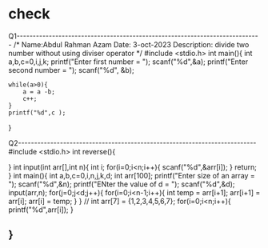 # check

Q1----------------------------------------------------------------------------
/* 
Name:Abdul Rahman Azam 
Date: 3-oct-2023 
Description: divide two number without using diviser operator
*/
#include <stdio.h>
int main(){
    int a,b,c=0,i,j,k;
    printf("Enter first number = ");
    scanf("%d",&a);
    printf("Enter second number = ");
    scanf("%d", &b);
    
    while(a>0){
        a = a -b;
        c++;
    }
    printf("%d",c );
}

Q2--------------------------------------------------------------------------
#include <stdio.h>
int reverse(){
    
}
int input(int arr[],int n){
    int i;
    for(i=0;i<n;i++){
        scanf("%d",&arr[i]);
    }
    return;
}
int main(){
    int a,b,c=0,i,n,j,k,d;
    int arr[100];
    printf("Enter size of an array = ");
    scanf("%d",&n);
    printf("ENter the value of d = ");
    scanf("%d",&d);
    input(arr,n);
    for(j=0;j<d;j++){
      for(i=0;i<n-1;i++){
            int temp = arr[i+1];
            arr[i+1] = arr[i];
            arr[i] = temp;
        } 
    }
    // int arr[7] = {1,2,3,4,5,6,7};
    for(i=0;i<n;i++){
        printf("%d",arr[i]);
    }
    
}
--------------------------------------------------------------------------
